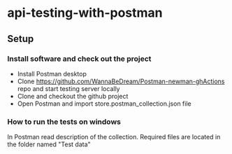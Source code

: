 # api-testing-with-postman
## Setup

### Install software and check out the project

- Install Postman desktop
- Clone https://github.com/WannaBeDream/Postman-newman-ghActions repo and start testing server locally
- Clone and checkout the github project
- Open Postman and import store.postman_collection.json file

### How to run the tests on windows
In Postman read description of the collection. Required files are located in the folder named "Test data"